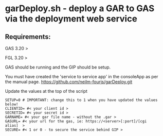 # garDeploy.sh  -  deploy a GAR to GAS via the deployment web service


## Requirements:

GAS 3.20 > 

FGL 3.20 >

GAS should be running and the GIP should be setup.

You must have created the 'service to service app' in the consoleApp as per the manual page.
https://github.com/neilm-fourjs/garDeploy.git

Update the values at the top of the script
```
SETUP=0 # IMPORTANT: change this to 1 when you have updated the values below!
CLIENTID= #< your client id >
SECRETID= #< your secret id >
GARNAME= #< your gar file name - without the .gar >
GASURL= #< your url for the gas, ie: https://<server>[:port]/[cgi alias]  >
SECURE= #< 1 or 0 - to secure the service behind GIP >
```


